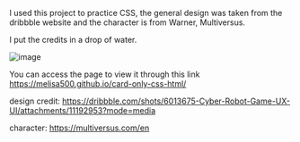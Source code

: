 I used this project to practice CSS, the general design was taken from the dribbble website and the character is from Warner, Multiversus.

I put the credits in a drop of water.


![image](https://github.com/Melisa500/card-only-css-html/assets/80432492/43dc7438-442c-4bb5-8fc8-a958e6259686)

You can access the page to view it through this link
https://melisa500.github.io/card-only-css-html/

design credit:
https://dribbble.com/shots/6013675-Cyber-Robot-Game-UX-UI/attachments/11192953?mode=media

character:
https://multiversus.com/en





